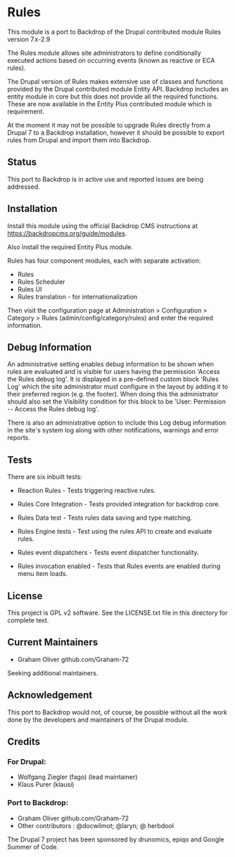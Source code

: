 # Rules

This module is a port to Backdrop of the Drupal 
contributed module Rules version 7.x-2.9

The Rules module allows site administrators to define conditionally executed
actions based on occurring events (known as reactive or ECA rules).

The Drupal version of Rules makes extensive use of classes and functions
provided by the Drupal contributed module Entity API. Backdrop
includes an entity module in core but this does not provide all the required
functions. These are now available in the Entity Plus contributed module
which is requirement.

At the moment it may not be possible to upgrade Rules directly from a 
Drupal 7 to a Backdrop installation, however it should be possible 
to export rules from Drupal and import them into Backdrop.


## Status

This port to Backdrop is in active use and reported issues are being addressed.


## Installation

Install this module using the official Backdrop CMS instructions at
https://backdropcms.org/guide/modules.

Also install the required Entity Plus module.

Rules has four component modules, each with separate activation:
  + Rules
  + Rules Scheduler
  + Rules UI
  + Rules translation - for internationalization


Then visit the configuration page at Administration >
Configuration > Category > Rules (admin/config/category/rules)
and enter the required information.


## Debug Information

An administrative setting enables debug information to be shown when 
rules are evaluated and is visible for users having the permission 
'Access the Rules debug log'. It is displayed in a pre-defined custom
block 'Rules Log' which the site administrator must configure in the
layout by adding it to their preferred region (e.g. the footer). When doing
this the administrator should also set the Visibility condition for this
block to be 'User: Permission  --  Access the Rules debug log'.

There is also an administrative option to include this Log debug 
information in the site's system log along with other 
notifications, warnings and error reports.


## Tests

There are six inbuilt tests:

  + Reaction Rules  -  Tests triggering reactive rules.

  + Rules Core Integration  -  Tests provided integration for backdrop core.

  + Rules Data test  -  Tests rules data saving and type matching.

  + Rules Engine tests - Test using the rules API to create and evaluate rules.

  + Rules event dispatchers  -  Tests event dispatcher functionality.

  + Rules invocation enabled  -  Tests that Rules events are enabled during
    menu item loads.


## License

This project is GPL v2 software.
See the LICENSE.txt file in this directory for complete text.

## Current Maintainers

- Graham Oliver github.com/Graham-72

Seeking additional maintainers.

## Acknowledgement

This port to Backdrop would not, of course, be possible without
all the work done by the developers and maintainers of the Drupal module.


## Credits

### For Drupal:

  - Wolfgang Ziegler (fago) (lead maintainer)
  - Klaus Purer (klausi)

### Port to Backdrop:

  - Graham Oliver github.com/Graham-72
  - Other contributors : @docwilmot; @laryn; @ herbdool


The Drupal 7 project has been sponsored by drunomics, epiqo
and Google Summer of Code.

